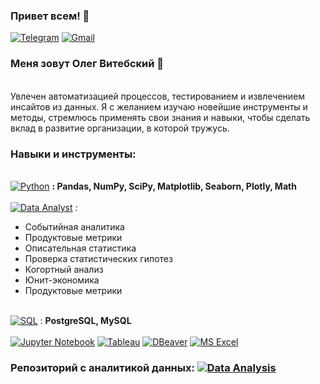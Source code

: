 ### Привет всем! 👋

[![Telegram](https://img.shields.io/badge/Telegram-%40EzekielKonrad-blue.svg)](https://t.me/EzekielKonrad) [![Gmail](https://img.shields.io/badge/-Gmail-red?logo=gmail&logoColor=white)](mailto:vitebskiy.oleg96@gmail.com)

### Меня зовут Олег Витебский &#129309;

<br>Увлечен автоматизацией процессов, тестированием и извлечением инсайтов из данных. Я с желанием изучаю новейшие инструменты и методы, стремлюсь применять свои знания и навыки, чтобы сделать вклад в развитие организации, в которой тружусь. </br>

### Навыки и инструменты:
<br>[![Python](https://img.shields.io/badge/-Python-blue?logo=python&logoColor=white)](https://www.python.org/) **: Pandas, NumPy, SciPy, Matplotlib, Seaborn, Plotly, Math** </br>
<br>[![Data Analyst](https://img.shields.io/badge/-Data_Analyst-purple?logo=datacamp&logoColor=white)](https://www.datacamp.com/) : 
* Событийная аналитика
* Продуктовые метрики
* Описательная статистика
* Проверка статистических гипотез
* Когортный анализ
* Юнит-экономика
* Продуктовые метрики </br> 

<br>[![SQL](https://img.shields.io/badge/-SQL-blue?logo=postgresql&logoColor=white)](https://en.wikipedia.org/wiki/SQL) : **PostgreSQL, MySQL**</br>
<br>[![Jupyter Notebook](https://img.shields.io/badge/-Jupyter_Notebook-orange?logo=jupyter&logoColor=white)](https://jupyter.org/) [![Tableau](https://img.shields.io/badge/-Tableau-blue?logo=tableau&logoColor=white)](https://www.tableau.com/) [![DBeaver](https://img.shields.io/badge/-DBeaver-blue?logo=dbeaver&logoColor=white)](https://dbeaver.io/) [![MS Excel](https://img.shields.io/badge/-MS_Excel-green?logo=microsoft-excel&logoColor=white)](https://www.microsoft.com/excel)</br>

### Репозиторий с аналитикой данных: [![Data Analysis](https://img.shields.io/badge/-Data_Analysis-lightblue?logo=github&logoColor=white)](https://github.com/Ezekiel-Konrad/Data-Analysis)
